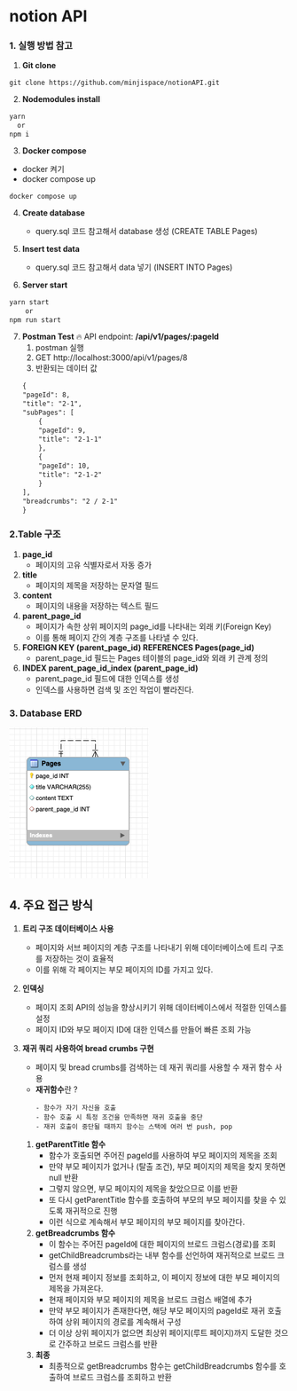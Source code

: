# notion API

### 1. 실행 방법 참고
1. **Git clone**
```
git clone https://github.com/minjispace/notionAPI.git
```

2. **Nodemodules install**
```
yarn 
  or
npm i
```
3. **Docker compose**
- docker 켜기
- docker compose up
```
docker compose up
```
4. **Create database**
    - query.sql 코드 참고해서 database 생성 (CREATE TABLE Pages)

5. **Insert test data**
    - query.sql 코드 참고해서 data 넣기 (INSERT INTO Pages)

6. **Server start**
```
yarn start 
    or
npm run start
```
7. **Postman Test**
🔥 API endpoint: **/api/v1/pages/:pageId**
    1. postman 실행
    2. GET http://localhost:3000/api/v1/pages/8
    3. 반환되는 데이터 값
    ```
    {
    "pageId": 8,
    "title": "2-1",
    "subPages": [
        {
        "pageId": 9,
        "title": "2-1-1"
        },
        {
        "pageId": 10,
        "title": "2-1-2"
        }
    ],
    "breadcrumbs": "2 / 2-1"
    }
    ```


### 2.Table 구조
1. **page_id**
    - 페이지의 고유 식별자로서 자동 증가
2. **title**
    - 페이지의 제목을 저장하는 문자열 필드
3. **content**
    - 페이지의 내용을 저장하는 텍스트 필드
4. **parent_page_id**
    - 페이지가 속한 상위 페이지의 page_id를 나타내는 외래 키(Foreign Key)
    - 이를 통해 페이지 간의 계층 구조를 나타낼 수 있다.
5. **FOREIGN KEY (parent_page_id) REFERENCES Pages(page_id)**
    - parent_page_id 필드는 Pages 테이블의 page_id와 외래 키 관계 정의
6. **INDEX parent_page_id_index (parent_page_id)**
    - parent_page_id 필드에 대한 인덱스를 생성
    - 인덱스를 사용하면 검색 및 조인 작업이 빨라진다.

### 3. Database ERD
![ERD image](<public/ERD.png>)

## 4. 주요 접근 방식
1. **트리 구조 데이터베이스 사용**
    - 페이지와 서브 페이지의 계층 구조를 나타내기 위해 데이터베이스에 트리 구조를 저장하는 것이 효율적 
    - 이를 위해 각 페이지는 부모 페이지의 ID를 가지고 있다.

2. **인덱싱**
    - 페이지 조회 API의 성능을 향상시키기 위해 데이터베이스에서 적절한 인덱스를 설정
    - 페이지 ID와 부모 페이지 ID에 대한 인덱스를 만들어 빠른 조회 가능

3. **재귀 쿼리 사용하여 bread crumbs 구현**
    - 페이지 및 bread crumbs를 검색하는 데 재귀 쿼리를 사용할 수 재귀 함수 사용
    - **재귀함수**란 ?
        ```
        - 함수가 자기 자신을 호출
        - 함수 호출 시 특정 조건을 만족하면 재귀 호출을 중단
        - 재귀 호출이 중단될 때까지 함수는 스택에 여러 번 push, pop
        ```
    1. **getParentTitle 함수**
        - 함수가 호출되면 주어진 pageId를 사용하여 부모 페이지의 제목을 조회
        - 만약 부모 페이지가 없거나 (탈출 조건), 부모 페이지의 제목을 찾지 못하면 null 반환
        - 그렇지 않으면, 부모 페이지의 제목을 찾았으므로 이를 반환
        - 또 다시 getParentTitle 함수를 호출하여 부모의 부모 페이지를 찾을 수 있도록    재귀적으로 진행
        - 이런 식으로 계속해서 부모 페이지의 부모 페이지를 찾아간다.
    2. **getBreadcrumbs 함수**
        - 이 함수는 주어진 pageId에 대한 페이지의 브로드 크럼스(경로)를 조회
        - getChildBreadcrumbs라는 내부 함수를 선언하여 재귀적으로 브로드 크럼스를 생성
        - 먼저 현재 페이지 정보를 조회하고, 이 페이지 정보에 대한 부모 페이지의 제목을 가져온다.
        - 현재 페이지와 부모 페이지의 제목을 브로드 크럼스 배열에 추가
        - 만약 부모 페이지가 존재한다면, 해당 부모 페이지의 pageId로 재귀 호출하여 상위 페이지의 경로를 계속해서 구성
        - 더 이상 상위 페이지가 없으면 최상위 페이지(루트 페이지)까지 도달한 것으로 간주하고 브로드 크럼스를 반환
    3. **최종**
        - 최종적으로 getBreadcrumbs 함수는 getChildBreadcrumbs 함수를 호출하여 브로드 크럼스를 조회하고 반환